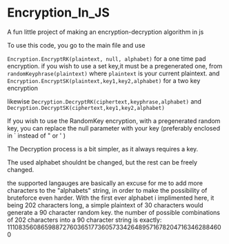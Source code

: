 # Encryption_In_JS
A fun little project of making an encryption-decryption algorithm in js 



To use this code, you go to the main file and use 

`Encryption.EncryptRK(plaintext, null, alphabet)` for a one time pad encryption. if you wish to use a set key,it must be a pregenerated one, from `randomKeyphrase(plaintext)` where `plaintext` is your current plaintext.
and
`Encryption.EncryptSK(plaintext,key1,key2,alphabet)` for a two key encryption

likewise 
`Decryption.DecryptRK(ciphertext,keyphrase,alphabet)`
and
`Decryption.DecryptSK(ciphertext,key1,key2,alphabet)`

If you wish to use the RandomKey encryption, with a pregenerated random key, you can replace the null parameter with your key (preferably enclosed in ` instead of " or ' )

The Decryption process is a bit simpler, as it always requires a key.

The used alphabet shouldnt be changed, but the rest can be freely changed.


the supported langauges are basically an excuse for me to add more characters to the "alphabets" string, in order to make the possibility of bruteforce even harder.
With the first ever alphabet i implimented here, it being 202 characters long, a simple plaintext of 30 characters would generate a 90 character random key.
the number of possible combinations of 202 characters into a 90 character string is exactly:
1110835608659887276036517736057334264895716782047163462884600 
